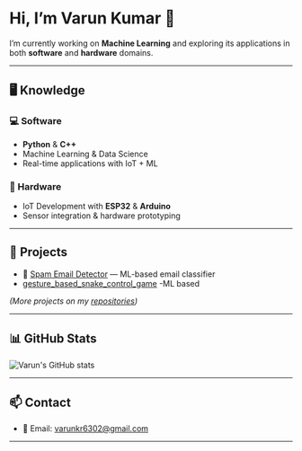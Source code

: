 # Hi, I’m Varun Kumar 👋  

I’m currently working on **Machine Learning** and exploring its applications in both **software** and **hardware** domains.  

---

## 🖥 Knowledge  

### 💻 Software  
- **Python** & **C++**  
- Machine Learning & Data Science  
- Real-time applications with IoT + ML
  
### 🔧 Hardware  
- IoT Development with **ESP32** & **Arduino**  
- Sensor integration & hardware prototyping  


---

## 🚀 Projects  

- 📧 [Spam Email Detector](https://github.com/yourusername/spam-email-detector) — ML-based email classifier
-    [gesture_based_snake_control_game](https://github.com/varunn-kr/gesture_based_snake_control_game) -ML based 


*(More projects on my [repositories](https://github.com/yourusername?tab=repositories))*  

---

## 📊 GitHub Stats  

![Varun's GitHub stats](https://github-readme-stats.vercel.app/api?username=varun&show_icons=true&theme=radical)

---

## 📫 Contact  
- 📧 Email: [varunkr6302@gmail.com](mailto:varunkr6302@gmail.com)  

---
